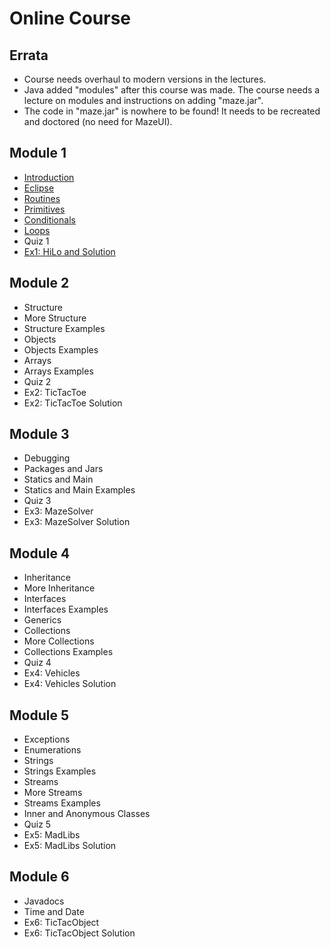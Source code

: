 # Online Course

## Errata

- Course needs overhaul to modern versions in the lectures.
- Java added "modules" after this course was made. The course needs a lecture on modules and instructions on adding "maze.jar".
- The code in "maze.jar" is nowhere to be found! It needs to be recreated and doctored (no need for MazeUI).

## Module 1
- [Introduction](Topics/Introduction)
- [Eclipse](Topics/Eclise)
- [Routines](Topics/Routines)
- [Primitives](Topics/Primitives)
- [Conditionals](Topics/Conditionals)
- [Loops](Topics/Loops)
- Quiz 1
- [Ex1: HiLo and Solution](Topics/Exercise1_HiLo)

## Module 2
- Structure
- More Structure
- Structure Examples
- Objects
- Objects Examples
- Arrays
- Arrays Examples
- Quiz 2
- Ex2: TicTacToe
- Ex2: TicTacToe Solution

## Module 3
- Debugging
- Packages and Jars
- Statics and Main
- Statics and Main Examples
- Quiz 3
- Ex3: MazeSolver
- Ex3: MazeSolver Solution

## Module 4
- Inheritance
- More Inheritance
- Interfaces
- Interfaces Examples
- Generics
- Collections
- More Collections
- Collections Examples
- Quiz 4
- Ex4: Vehicles
- Ex4: Vehicles Solution

## Module 5
- Exceptions
- Enumerations
- Strings
- Strings Examples
- Streams
- More Streams
- Streams Examples
- Inner and Anonymous Classes
- Quiz 5
- Ex5: MadLibs
- Ex5: MadLibs Solution

## Module 6
- Javadocs
- Time and Date
- Ex6: TicTacObject
- Ex6: TicTacObject Solution
